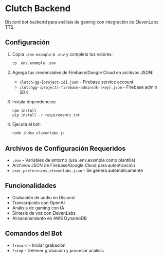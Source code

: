 # Clutch Backend

Discord bot backend para análisis de gaming con integración de ElevenLabs TTS.

## Configuración

1. Copia `.env.example` a `.env` y completa tus valores:
   ```bash
   cp .env.example .env
   ```

2. Agrega tus credenciales de Firebase/Google Cloud en archivos JSON:
   - `clutch-gg-[project-id].json` - Firebase service account
   - `clutchgg-[project]-firebase-adminsdk-[key].json` - Firebase admin SDK

3. Instala dependencias:
   ```bash
   npm install
   pip install -r requirements.txt
   ```

4. Ejecuta el bot:
   ```bash
   node index_elevenlabs.js
   ```

## Archivos de Configuración Requeridos

- `.env` - Variables de entorno (usa .env.example como plantilla)
- Archivos JSON de Firebase/Google Cloud para autenticación
- `user_preferences_elevenlabs.json` - Se genera automáticamente

## Funcionalidades

- Grabación de audio en Discord
- Transcripción con OpenAI
- Análisis de gaming con IA
- Síntesis de voz con ElevenLabs
- Almacenamiento en AWS DynamoDB

## Comandos del Bot

- `!record` - Iniciar grabación
- `!stop` - Detener grabación y procesar análisis
